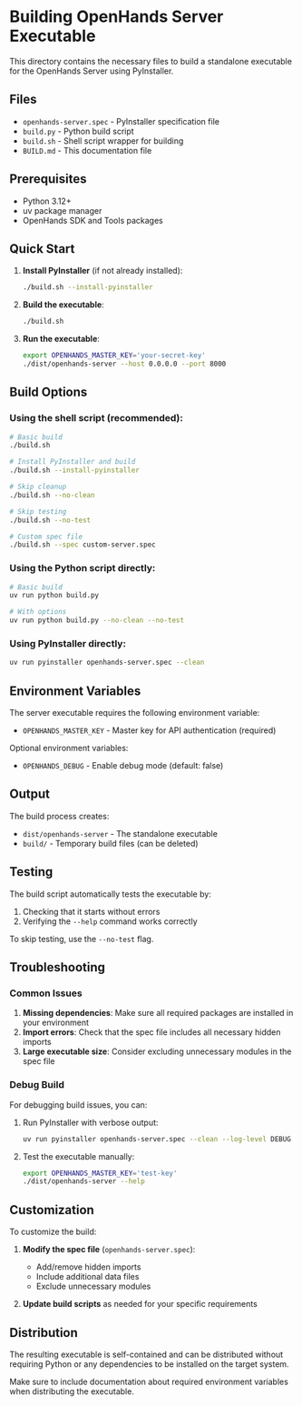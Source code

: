 # Building OpenHands Server Executable

This directory contains the necessary files to build a standalone executable for the OpenHands Server using PyInstaller.

## Files

- `openhands-server.spec` - PyInstaller specification file
- `build.py` - Python build script
- `build.sh` - Shell script wrapper for building
- `BUILD.md` - This documentation file

## Prerequisites

- Python 3.12+
- uv package manager
- OpenHands SDK and Tools packages

## Quick Start

1. **Install PyInstaller** (if not already installed):
   ```bash
   ./build.sh --install-pyinstaller
   ```

2. **Build the executable**:
   ```bash
   ./build.sh
   ```

3. **Run the executable**:
   ```bash
   export OPENHANDS_MASTER_KEY='your-secret-key'
   ./dist/openhands-server --host 0.0.0.0 --port 8000
   ```

## Build Options

### Using the shell script (recommended):
```bash
# Basic build
./build.sh

# Install PyInstaller and build
./build.sh --install-pyinstaller

# Skip cleanup
./build.sh --no-clean

# Skip testing
./build.sh --no-test

# Custom spec file
./build.sh --spec custom-server.spec
```

### Using the Python script directly:
```bash
# Basic build
uv run python build.py

# With options
uv run python build.py --no-clean --no-test
```

### Using PyInstaller directly:
```bash
uv run pyinstaller openhands-server.spec --clean
```

## Environment Variables

The server executable requires the following environment variable:

- `OPENHANDS_MASTER_KEY` - Master key for API authentication (required)

Optional environment variables:
- `OPENHANDS_DEBUG` - Enable debug mode (default: false)

## Output

The build process creates:
- `dist/openhands-server` - The standalone executable
- `build/` - Temporary build files (can be deleted)

## Testing

The build script automatically tests the executable by:
1. Checking that it starts without errors
2. Verifying the `--help` command works correctly

To skip testing, use the `--no-test` flag.

## Troubleshooting

### Common Issues

1. **Missing dependencies**: Make sure all required packages are installed in your environment
2. **Import errors**: Check that the spec file includes all necessary hidden imports
3. **Large executable size**: Consider excluding unnecessary modules in the spec file

### Debug Build

For debugging build issues, you can:
1. Run PyInstaller with verbose output:
   ```bash
   uv run pyinstaller openhands-server.spec --clean --log-level DEBUG
   ```

2. Test the executable manually:
   ```bash
   export OPENHANDS_MASTER_KEY='test-key'
   ./dist/openhands-server --help
   ```

## Customization

To customize the build:

1. **Modify the spec file** (`openhands-server.spec`):
   - Add/remove hidden imports
   - Include additional data files
   - Exclude unnecessary modules

2. **Update build scripts** as needed for your specific requirements

## Distribution

The resulting executable is self-contained and can be distributed without requiring Python or any dependencies to be installed on the target system.

Make sure to include documentation about required environment variables when distributing the executable.